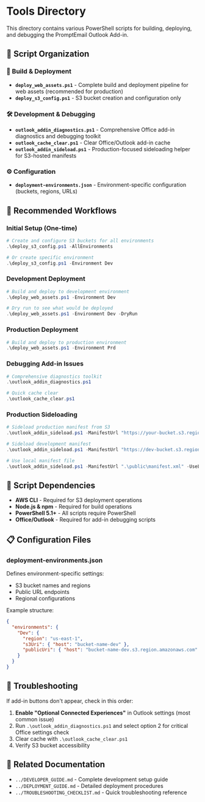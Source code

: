 # Tools Directory

This directory contains various PowerShell scripts for building, deploying, and debugging the PromptEmail Outlook Add-in.

## 📁 Script Organization

### 🚀 Build & Deployment
- **`deploy_web_assets.ps1`** - Complete build and deployment pipeline for web assets (recommended for production)
- **`deploy_s3_config.ps1`** - S3 bucket creation and configuration only

### 🛠️ Development & Debugging  
- **`outlook_addin_diagnostics.ps1`** - Comprehensive Office add-in diagnostics and debugging toolkit
- **`outlook_cache_clear.ps1`** - Clear Office/Outlook add-in cache
- **`outlook_addin_sideload.ps1`** - Production-focused sideloading helper for S3-hosted manifests

### ⚙️ Configuration
- **`deployment-environments.json`** - Environment-specific configuration (buckets, regions, URLs)

## 🎯 Recommended Workflows

### Initial Setup (One-time)
```powershell
# Create and configure S3 buckets for all environments
.\deploy_s3_config.ps1 -AllEnvironments

# Or create specific environment
.\deploy_s3_config.ps1 -Environment Dev
```

### Development Deployment
```powershell
# Build and deploy to development environment
.\deploy_web_assets.ps1 -Environment Dev

# Dry run to see what would be deployed
.\deploy_web_assets.ps1 -Environment Dev -DryRun
```

### Production Deployment  
```powershell
# Build and deploy to production environment
.\deploy_web_assets.ps1 -Environment Prd
```

### Debugging Add-in Issues
```powershell
# Comprehensive diagnostics toolkit
.\outlook_addin_diagnostics.ps1

# Quick cache clear
.\outlook_cache_clear.ps1
```

### Production Sideloading
```powershell
# Sideload production manifest from S3
.\outlook_addin_sideload.ps1 -ManifestUrl "https://your-bucket.s3.region.amazonaws.com/manifest.xml"

# Sideload development manifest
.\outlook_addin_sideload.ps1 -ManifestUrl "https://dev-bucket.s3.region.amazonaws.com/manifest.xml" -Environment Dev

# Use local manifest file
.\outlook_addin_sideload.ps1 -ManifestUrl ".\public\manifest.xml" -UseLocalManifest
```

## 🔧 Script Dependencies

- **AWS CLI** - Required for S3 deployment operations
- **Node.js & npm** - Required for build operations  
- **PowerShell 5.1+** - All scripts require PowerShell
- **Office/Outlook** - Required for add-in debugging scripts

## 📋 Configuration Files

### deployment-environments.json
Defines environment-specific settings:
- S3 bucket names and regions
- Public URL endpoints
- Regional configurations

Example structure:
```json
{
  "environments": {
    "Dev": {
      "region": "us-east-1",
      "s3Uri": { "host": "bucket-name-dev" },
      "publicUri": { "host": "bucket-name-dev.s3.region.amazonaws.com" }
    }
  }
}
```

## 🚨 Troubleshooting

If add-in buttons don't appear, check in this order:

1. **Enable "Optional Connected Experiences"** in Outlook settings (most common issue)
2. Run `.\outlook_addin_diagnostics.ps1` and select option 2 for critical Office settings check
3. Clear cache with `.\outlook_cache_clear.ps1`
4. Verify S3 bucket accessibility

## 🔗 Related Documentation

- `../DEVELOPER_GUIDE.md` - Complete development setup guide
- `../DEPLOYMENT_GUIDE.md` - Detailed deployment procedures  
- `../TROUBLESHOOTING_CHECKLIST.md` - Quick troubleshooting reference
